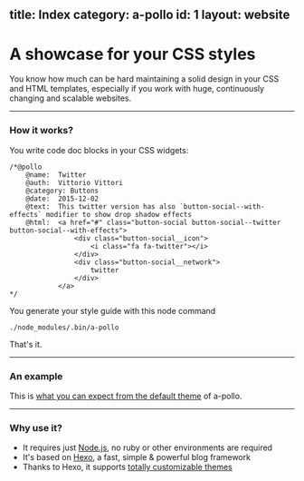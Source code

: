 title: Index
category: a-pollo
id: 1
layout: website
---

# A showcase for your CSS styles

You know how much can be hard maintaining a solid design in your CSS and HTML templates, especially if you work with huge, continuously changing and scalable websites.

---

### How it works?

You write code doc blocks in your CSS widgets:

```
/*@pollo
    @name:  Twitter
    @auth:  Vittorio Vittori
    @category: Buttons
    @date:  2015-12-02
    @text:  This twitter version has also `button-social--with-effects` modifier to show drop shadow effects
    @html:  <a href="#" class="button-social button-social--twitter button-social--with-effects">
                <div class="button-social__icon">
                    <i class="fa fa-twitter"></i>
                </div>
                <div class="button-social__network">
                    twitter
                </div>
            </a>
*/
```

You generate your style guide with this node command

```
./node_modules/.bin/a-pollo
```

That's it.

---

### An example

This is [what you can expect from the default theme][apollo_example] of a-pollo.

---


### Why use it?

* It requires just [Node.js][nodejs], no ruby or other environments are required
* It's based on [Hexo][hexo], a fast, simple & powerful blog framework
* Thanks to Hexo, it supports [totally customizable themes][hexo_theme]



[nodejs]: http://nodejs.org
[hexo]: https://hexo.io
[hexo_theme]: https://hexo.io/docs/themes.html
[apollo_example]: #
